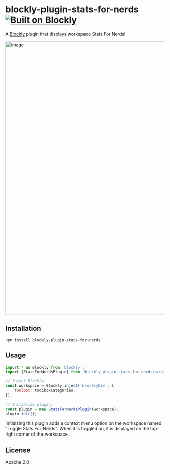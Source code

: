 # blockly-plugin-stats-for-nerds [![Built on Blockly](https://tinyurl.com/built-on-blockly)](https://github.com/google/blockly)

A [Blockly](https://www.npmjs.com/package/blockly) plugin that displays workspace Stats For Nerds!

<img width="864" alt="image" src="https://github.com/pavi2410/blockly-plugin-stats-for-nerds/assets/28837746/bea8e36d-3a63-4737-b415-cc2432f25c33">

## Installation

```
npm install blockly-plugin-stats-for-nerds
```

## Usage

```js
import * as Blockly from 'blockly';
import {StatsForNerdsPlugin} from 'blockly-plugin-stats-for-nerds/src/index';

// Inject Blockly.
const workspace = Blockly.inject('blocklyDiv', {
    toolbox: toolboxCategories,
});

// Initialize plugin.
const plugin = new StatsForNerdsPlugin(workspace);
plugin.init();
```

Initialzing this plugin adds a context menu option on the workspace named "Toggle Stats For Nerds". When it is toggled on, it is displayed on the top-right corner of the workspace.

## License

Apache 2.0
